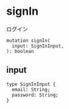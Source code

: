 # signIn

ログイン

```gql
mutation signIn(
  input: SignInInput,
): boolean
```

## input

```gql
type SignInInput {
  email: String;
  password: String;
}
```

